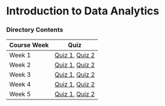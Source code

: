 # Introduction to Data Analytics

### Directory Contents

| Course Week | Quiz|
| :--- | :---: |
| Week 1 | [Quiz 1](modern-data-ecosystem-and-the-role-of-data-analytics.md), [Quiz 2](the-data-analyst-role.md) |
| Week 2 | [Quiz 1](the-data-ecosystem-and-languages-for-data-professionals.md), [Quiz 2]() |
| Week 3 | [Quiz 1](), [Quiz 2]() |
| Week 4 | [Quiz 1](), [Quiz 2]() |
| Week 5 | [Quiz 1](), [Quiz 2]() |

